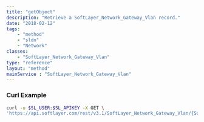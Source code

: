 ```yaml
---
title: "getObject"
description: "Retrieve a SoftLayer_Network_Gateway_Vlan record."
date: "2018-02-12"
tags:
    - "method"
    - "sldn"
    - "Network"
classes:
    - "SoftLayer_Network_Gateway_Vlan"
type: "reference"
layout: "method"
mainService : "SoftLayer_Network_Gateway_Vlan"
---
```


### Curl Example
```bash
curl -u $SL_USER:$SL_APIKEY -X GET \
'https://api.softlayer.com/rest/v3.1/SoftLayer_Network_Gateway_Vlan/{SoftLayer_Network_Gateway_VlanID}/getObject'
```
